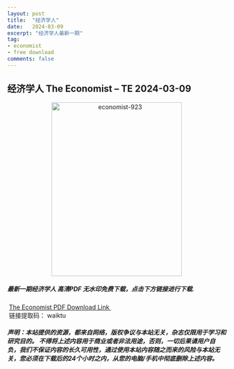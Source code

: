 ```yaml
---
layout: post
title:  "经济学人"
date:   2024-03-09
excerpt: "经济学人最新一期"
tag:
- economist
- free download
comments: false
---
```


## 经济学人 The Economist – TE 2024-03-09


<div align="center">
<img src="https://i.postimg.cc/QxRFn234/TE-2024-03-09-00.png" alt="economist-923" border="0" width = 300 height = 400 /> 
</div>


 <h5>最新一期经济学人 高清PDF 无水印免费下载，点击下方链接进行下载. </h5>
 
  <a href="[TE 2024-03-09](https://wwk.lanzout.com/isrpb1r30t7i)">The Economist PDF Download Link </a>  
  <br/>
  链接提取码： waiktu
 
##### 声明：本站提供的资源，都来自网络，版权争议与本站无关，杂志仅限用于学习和研究目的。 不得将上述内容用于商业或者非法用途，否则，一切后果请用户自负，我们不保证内容的长久可用性，通过使用本站内容随之而来的风险与本站无关，您必须在下载后的24个小时之内，从您的电脑/手机中彻底删除上述内容。
 
